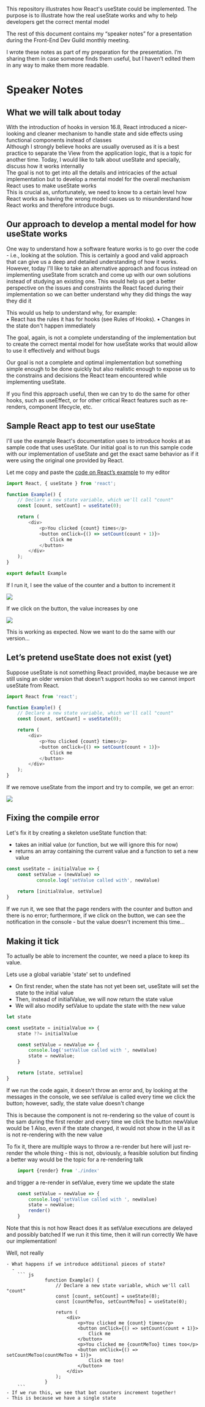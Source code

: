 This repository illustrates how React's useState could be implemented. The purpose is to illustrate how the real useState works and why to help developers get the correct mental model

The rest of this document contains my “speaker notes” for a presentation during the Front-End Dev Guild monthly meeting. 

I wrote these notes as part of my preparation for the presentation. I’m sharing them in case someone finds them useful, but I haven’t edited them in any way to make them more readable.

# Speaker Notes
## What we will talk about today
With the introduction of hooks in version 16.8, React introduced a nicer-looking and cleaner mechanism to handle state and side effects using functional components instead of classes  
Although I strongly believe hooks are usually overused as it is a best practice to separate the View from the application logic, that is a topic for another time. Today, I would like to talk about useState and specially, discuss how it works internally  
The goal is not to get into all the details and intricacies of the actual implementation but to develop a mental model for the overall mechanism React uses to make useState works  
This is crucial as, unfortunately, we need to know to a certain level how React works as having the wrong model causes us to misunderstand how React works and therefore introduce bugs.

## Our approach to develop a mental model for how useState works
One way to understand how a software feature works is to go over the code - i.e., looking at the solution. This is certainly a good and valid approach that can give us a deep and detailed understanding of how it works.
However, today I'll like to take an alternative approach and focus instead on implementing useState from scratch and come up with our own solutions instead of studying an existing one. This would help us get a better perspective on the issues and constraints the React faced during their implementation so we can better understand why they did things the way they did it  

This would us help to understand why, for example:  
•	React has the rules it has for hooks (see Rules of Hooks).
•	Changes in the state don't happen immediately  

The goal, again, is not a complete understanding of the implementation but to create the correct mental model for how useState works that would allow to use it effectively and without bugs  

Our goal is not a complete and optimal implementation but something simple enough to be done quickly but also realistic enough to expose us to the constrains and decisions the React team encountered while implementing useState.

If you find this approach useful, then we can try to do the same for other hooks, such as useEffect, or for other critical React features such as re-renders, component lifecycle, etc.

## Sample React app to test our useState
I'll use the example React's documentation uses to introduce hooks at as sample code that uses useState. 
Our initial goal is to run this sample code with our implementation of useState and get the exact same behavior as
if it were using the original one provided by React.

Let me copy and paste the [code on React’s example](https://reactjs.org/docs/hooks-intro.html) to my editor

```js
import React, { useState } from 'react';

function Example() {
    // Declare a new state variable, which we'll call "count"
    const [count, setCount] = useState(0);

    return (
        <div>
            <p>You clicked {count} times</p>
            <button onClick={() => setCount(count + 1)}>
                Click me
            </button>
        </div>
    );
}

export default Example
```
If I run it, I see the value of the counter and a button to increment it

![](./docs/screen1.png)

If we click on the button, the value increases by one

![](docs/screen2.png)

This is working as expected. Now we want to do the same with our version…

## Let’s pretend useState does not exist (yet)
Suppose useState is not something React provided,
maybe because we are still using an older version that doesn’t support hooks so we cannot import useState from React.

```js
import React from 'react';

function Example() {
    // Declare a new state variable, which we'll call "count"
    const [count, setCount] = useState(0);

    return (
        <div>
            <p>You clicked {count} times</p>
            <button onClick={() => setCount(count + 1)}>
                Click me
            </button>
        </div>
    );
}
```
If we remove useState from the import and try to compile, we get an error:

![](docs/error.png)

## Fixing the compile error
Let's fix it by creating a skeleton useState function that:
-	takes an initial value (or function, but we will ignore this for now)
-	returns an array containing the current value and a function to set a new value

```js
const useState = initialValue => {
    const setValue = (newValue) => 
           console.log('setValue called with', newValue) 
    
    return [initialValue, setValue]
}
```
If we run it, we see that the page renders with the counter and button and there is no error; furthermore, 
if we click on the button, we can see the notification in the console - but the value doesn't increment this time...

## Making it tick
To actually be able to increment the counter, we need a place to keep its value.

Lets use a global variable 'state' set to undefined

- On first render, when the state has not yet been set, useState will set the state to the initial value
- Then, instead of initialValue, we will now return the state value
- We will also modify setValue to update the state with the new value  

```js
let state

const useState = initialValue => {
    state ??= initialValue

    const setValue = newValue => {
        console.log('setVallue called with ', newValue)
        state = newValue;
    }

    return [state, setValue]
}
```

If we run the code again, it doesn't throw an error and, by looking at the messages in the console,
we see setValue is called every time we click the button; however, sadly, the state value doesn't change

This is because the component is not re-rendering so the value of count is the sam during the first render and every time we click the button newValue would be 1
Also, even if the state changed, it would not show in the UI as it is not re-rendering with the new value

To fix it, there are multiple ways to throw a re-render but here will just re-render the whole thing - this is not, obviously,
a feasible solution but finding a better way would be the topic for a re-rendering talk

  ```js
      import {render} from './index'
  ```

and trigger a re-render in setValue, every time we update the state

```js
    const setValue = newValue => {
        console.log('setVallue called with ', newValue)
        state = newValue;
        render()
    }
```
Note that this is not how React does it as setValue executions are delayed and possibly batched
If we run it this time, then it will run correctly
We have our implementation!

Well, not really 

    - What happens if we introduce additional pieces of state?
      -  
        ``` js
                  function Example() {
                      // Declare a new state variable, which we'll call "count"
                      const [count, setCount] = useState(0);
                      const [countMeToo, setCountMeToo] = useState(0);
                  
                      return (
                          <div>
                              <p>You clicked me {count} times</p>
                              <button onClick={() => setCount(count + 1)}>
                                  Click me
                              </button>
                              <p>You clicked me {countMeToo} times too</p>
                              <button onClick={() => setCountMeToo(countMeToo + 1)}>
                                  Click me too!
                              </button>
                          </div>
                      );
                  }
        ```
    - If we run this, we see that bot counters increment together!
    - This is because we have a single state  

